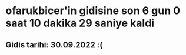 # ofarukbicer'in gidisine son 6 gun 0 saat 10 dakika 29 saniye kaldi

## Gidis tarihi: 30.09.2022 :(